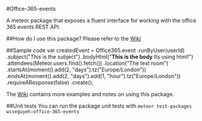 #Office-365-events

A meteor package that exposes a fluent interface for working with the office 365 events REST API.

##How do I use this package?
Please refer to the [Wiki](https://github.com/djluck/office365-events/wiki)

##Sample code
    var createdEvent = Office365.event
        .runByUser(userId)
        .subject("This is the subject")
        .bodyHtml("<b>This is the body</b> Its using html!")
        .attendees(Meteor.users.find().fetch())
        .location("The test room")
        .startsAt(moment().add(2, "days").tz("Europe/London"))
        .endsAt(moment().add(2, "days").add(1, "hour").tz("Europe/London"))
        .requireAResponse(false)
        .create();

The [Wiki](https://github.com/djluck/office365-events/wiki) contains more examples and notes on using this package.

##Unit tests
You can run the package unit tests with `meteor test-packages wiseguyeh:office-365-events`